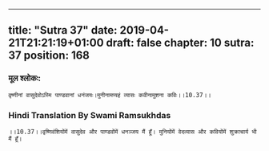 
---
title: "Sutra 37"
date: 2019-04-21T21:21:19+01:00
draft: false
chapter: 10
sutra: 37
position: 168
---
### मूल श्लोकः:
```
वृष्णीनां वासुदेवोऽस्मि पाण्डवानां धनंजयः।मुनीनामप्यहं व्यासः कवीनामुशना कविः।।10.37।।

```

### Hindi Translation By Swami Ramsukhdas
```
।।10.37।।वृष्णिवंशियोंमें वासुदेव और पाण्डवोंमें धनञ्जय मैं हूँ। मुनियोंमें वेदव्यास और कवियोंमें शुक्राचार्य भी मैं हूँ।

```

